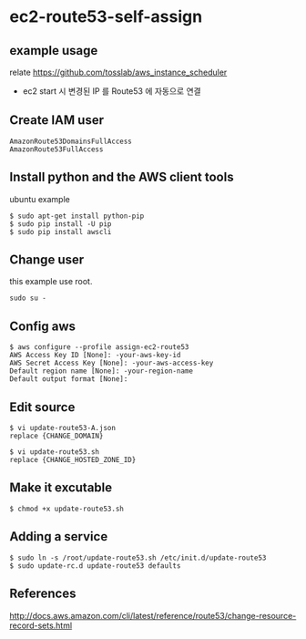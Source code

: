 # ec2-route53-self-assign


## example usage
relate https://github.com/tosslab/aws_instance_scheduler
* ec2 start 시 변경된 IP 를 Route53 에 자동으로 연결



## Create IAM user
```
AmazonRoute53DomainsFullAccess
AmazonRoute53FullAccess
```


## Install python and the AWS client tools
ubuntu example
```
$ sudo apt-get install python-pip
$ sudo pip install -U pip
$ sudo pip install awscli
```



## Change user
this example use root.
```
sudo su - 
```



## Config aws
```
$ aws configure --profile assign-ec2-route53
AWS Access Key ID [None]: -your-aws-key-id
AWS Secret Access Key [None]: -your-aws-access-key
Default region name [None]: -your-region-name
Default output format [None]:
```


## Edit source
```
$ vi update-route53-A.json
replace {CHANGE_DOMAIN} 
```
```
$ vi update-route53.sh
replace {CHANGE_HOSTED_ZONE_ID} 
```


## Make it excutable
```
$ chmod +x update-route53.sh
```


## Adding a service
```
$ sudo ln -s /root/update-route53.sh /etc/init.d/update-route53
$ sudo update-rc.d update-route53 defaults
```



## References
http://docs.aws.amazon.com/cli/latest/reference/route53/change-resource-record-sets.html
